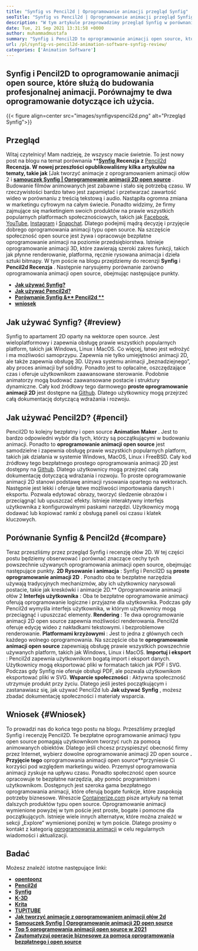 ```yaml
---
title: "Synfig vs Pencil2d | Oprogramowanie animacji przegląd Synfig" 
seoTitle: "Synfig vs Pencil2d | Oprogramowanie animacji przegląd Synfig" 
description: "W tym artykule przeprowadzimy przegląd Synfig w porównaniu z przeglądem Pencil2d. Oba są wiodącym oprogramowaniem animacji typu open source, które są hostowane i bogate." 
date: Tue, 21 Sep 2021 13:31:58 +0000
author: muhammadmustafa
summary: "Synfig i Pencil2D to oprogramowanie animacji open source, które są używane do budowania profesjonalnej animacji. Porównajmy te dwa oprogramowanie dotyczące ich użycia." 
url: /pl/synfig-vs-pencil2d-animation-software-synfig-review/
categories: ['Animation Software']
---
```


## Synfig i Pencil2D to oprogramowanie animacji open source, które służą do budowania profesjonalnej animacji. Porównajmy te dwa oprogramowanie dotyczące ich użycia.

{{< figure align=center src="images/synfigvspencil2d.png" alt="Przegląd Synfig">}}


## Przegląd
Witaj czytelnicy! Mam nadzieję, że wszyscy macie świetnie. To jest nowy post na blogu na temat porównania  **[**Synfig** ][1] **Recenzja z** [Pencil2d][2] **Recenzja. W nowej przeszłości opublikowaliśmy kilka artykułów na tematy, takie jak** [Jak tworzyć animacje z oprogramowaniem animacji ołów 2 i **[samouczek Synfig | Oprogramowanie animacji 2D open source][5]** . Budowanie filmów animowanych jest zabawne i stało się potrzebą czasu. W rzeczywistości bardzo łatwo jest zapamiętać i przetwarzać zawartość wideo w porównaniu z treścią tekstową i audio. Nastąpiła ogromna zmiana w marketingu cyfrowym na całym świecie. Ponadto widzimy, że firmy zajmujące się marketingiem swoich produktów na prawie wszystkich popularnych platformach społecznościowych, takich jak [Facebook][6], [YouTube][7], [Instagram][8] i [Snapchat][9].
Dlatego podejmij mądrą decyzję i przyjęcie dobrego oprogramowania animacji typu open source. Na szczęście społeczność open source jest żywa i opracowuje bezpłatne oprogramowanie animacji na poziomie przedsiębiorstwa. Istnieje oprogramowanie animacji 3D, które zawierają szeroki zakres funkcji, takich jak płynne renderowanie, platforma, ręcznie rysowana animacja i dzieła sztuki bitmapy. W tym poście na blogu przejdziemy do recenzji  **Synfig** i **Pencil2d Recenzja**  . Następnie narysujemy porównanie zarówno oprogramowania animacji open source, obejmując następujące punkty.
*  **[Jak używać Synfig?][10]**  
*  **[Jak używać Pencil2d?][11]**  
*  **[Porównanie Synfig &** Pencil2d **][12]**  
*  **[wniosek][13]**  

##  **Jak używać Synfig?**  {#review}

Synfig to apartament 2D oparty na wektorze open source. Jest wieloplatformowy i zapewnia obsługę prawie wszystkich popularnych platform, takich jak Windows, Linux i MacOS. Co więcej, łatwo jest wdrożyć i ma możliwości samoprzypu. Zapewnia nie tylko umiejętności animacji 2D, ale także zapewnia obsługę 3D. Używa systemu animacji „beznadziejnego”, aby proces animacji był solidny. Ponadto jest to opłacalne, oszczędzające czas i oferuje użytkownikom zaawansowane sterowanie. Podobnie animatorzy mogą budować zaawansowane postacie i struktury dynamiczne. Cały kod źródłowy tego darmowego  **proste oprogramowanie animacji 2D**  jest dostępne na [Github][14]. Dlatego użytkownicy mogą przejrzeć całą dokumentację dotyczącą wdrażania i rozwoju.

## Jak używać Pencil2D? {#pencil}

Pencil2D to kolejny bezpłatny i open source  **Animation Maker** . Jest to bardzo odpowiedni wybór dla tych, którzy są początkującymi w budowaniu animacji. Ponadto to **oprogramowanie animacji open source**  jest samodzielne i zapewnia obsługę prawie wszystkich popularnych platform, takich jak działania w systemie Windows, MacOS, Linux i FreeBSD. Cały kod źródłowy tego bezpłatnego prostego oprogramowania animacji 2D jest dostępny na [Github][15]. Dlatego użytkownicy mogą przejrzeć całą dokumentację dotyczącą wdrażania i rozwoju. To proste oprogramowanie animacji 2D stanowi podstawę animacji rysowania opartego na wektorach. Następnie jest lekki i oferuje łatwe możliwości importowania danych i eksportu. Pozwala edytować obrazy, tworzyć śledzenie obrazów i przeciągnąć lub upuszczać efekty. Istnieje interaktywny interfejs użytkownika z konfigurowalnymi paskami narzędzi. Użytkownicy mogą dodawać lub kopiować ramki z obsługą paneli osi czasu i klatek kluczowych.

## Porównanie Synfig & Pencil2d {#compare}

Teraz przeszliśmy przez przegląd Synfig i recenzję ołów 2D. W tej części postu będziemy obserwować i porównać znaczące cechy tych powszechnie używanych oprogramowania animacji open source, obejmując następujące punkty.
 **2D Rysowanie i animacja** : Synfig i Pencil2D są **proste oprogramowanie animacji 2D** . Ponadto oba te bezpłatne narzędzia używają tradycyjnych mechanizmów, aby ich użytkownicy narysowali postacie, takie jak kreskówki i animacje 2D.** Oprogramowanie animacji ołów 2
 **Interfejs użytkownika** : Oba te bezpłatne oprogramowanie animacji oferują oprogramowanie logiczne i przyjazne dla użytkownika. Podczas gdy Pencil2d wymyśla interfejs użytkownika, w którym użytkownicy mogą przeciągnąć i upuszczać elementy.
 **Rendering** : Te dwa oprogramowanie animacji 2D open source zapewnia możliwości renderowania. Pencil2d oferuje edycję wideo z nakładkami tekstowymi. i bezproblemowe renderowanie.
 **Platformami krzyżowymi** : Jest to jedna z głównych cech każdego wolnego oprogramowania. Na szczęście oba te **oprogramowanie animacji open source** zapewniają obsługę prawie wszystkich powszechnie używanych platform, takich jak Windows, Linux i MacOS.
 **Importuj i eksport** : Pencil2d zapewnia użytkownikom bogatą import i eksport danych. Użytkownicy mogą eksportować pliki w formatach takich jak PDF i SVG. Podczas gdy Synfig nie oferuje obsługi PDF, ale pozwala użytkownikom eksportować pliki w SVG.
 **Wsparcie społeczności** : Aktywna społeczność utrzymuje produkt przy życiu. Dlatego jeśli jesteś początkującym i zastanawiasz się, jak używać Pencil2d lub **Jak używać Synfig** , możesz zbadać dokumentację społeczności i materiały wsparcia.

## Wniosek {#Wniosek}

To prowadzi nas do końca tego postu na blogu. Przeszliśmy przegląd Synfig i recenzję Pencil2D. Te bezpłatne oprogramowanie animacji typu open source pomagają użytkownikom tworzyć ruch za pomocą animowanych obiektów. Dlatego jeśli chcesz przyspieszyć obecność firmy przez Internet, wybierz dowolne oprogramowanie animacji 2D open source  **. Przyjęcie tego**  oprogramowania animacji open source**przyniesie Ci korzyści pod względem marketingu wideo. Przemysł oprogramowania animacji zyskuje na upływu czasu. Ponadto społeczność open source opracowuje te bezpłatne narzędzia, aby pomóc programistom i użytkownikom. Dostępnych jest szeroka gama bezpłatnego oprogramowania animacji, które oferują bogate funkcje, które zaspokoją potrzeby biznesowe.
Wreszcie [Containerize.com][16] pisze artykuły na temat dalszych produktów typu open source. Oprogramowanie animacji wymienione powyżej w tym poście jest proste, bogate i pomocne dla początkujących. Istnieje wiele innych alternatyw, które można znaleźć w sekcji „Explore” wymienionej poniżej w tym poście. Dlatego prosimy o kontakt z kategorią [oprogramowania animacji][17] w celu regularnych wiadomości i aktualizacji.

## Badać
Możesz znaleźć istotne następujące linki:
* [  **opentoonz**  ][18]
*  **[Pencil2d][2]**  
* [  **Synfig**  ][1]
*  **[K-3D][19]**  
*  **[Krita][20]**  
*  **[TUPITUBE][21]**  
*  **[Jak tworzyć animacje z oprogramowaniem animacji ołów 2d][3]**  
*  **[Samouczek Synfig | Oprogramowanie animacji 2D open source][5]**  
*  **[Top 5 oprogramowania animacji open source w 2021][4]**  
*  **[Zautomatyzuj operacje biznesowe za pomocą oprogramowania bezpłatnego i open source][22]**  



[1]: https://products.containerize.com/animation-software/synfig/
[2]: https://products.containerize.com/animation-software/pencil2d/
[3]: https://blog.containerize.com/animation-software/how-to-create-animations-with-pencil2d-animation-software/
[4]: https://blog.containerize.com/animation-software/top-5-open-source-animation-software-in-2021/
[5]: https://blog.containerize.com/animation-software/synfig-tutorial-an-open-source-2d-animation-software/
[6]: https://www.facebook.com/
[7]: https://www.youtube.com/
[8]: http://instagram.com/
[9]: https://www.snapchat.com/
[10]: #review
[11]: #pencil
[12]: #compare
[13]: #Conclusion
[14]: https://github.com/synfig/synfig
[15]: https://github.com/pencil2d/pencil
[16]: https://www.containerize.com/
[17]: https://products.containerize.com/animation-software/
[18]: https://products.containerize.com/animation-software/opentoonz/
[19]: https://products.containerize.com/animation-software/k3d/
[20]: https://products.containerize.com/animation-software/krita/
[21]: https://products.containerize.com/animation-software/tupitube/
[22]: https://blog.containerize.com/blogging/automate-business-operations-using-open-source-software/
